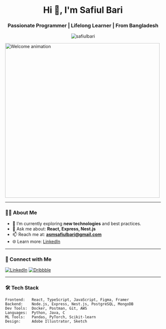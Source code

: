 <h1 align="center">Hi 👋, I'm Safiul Bari</h1>
<h3 align="center">Passionate Programmer | Lifelong Learner | From Bangladesh</h3>

<p align="center">
  <img src="https://komarev.com/ghpvc/?username=safiulbari&label=Profile%20views&color=0e75b6&style=flat" alt="safiulbari" />
</p>


<img src="https://i.pinimg.com/originals/6a/c7/80/6ac780f0649e8e2497148d50edf432c3.gif" width="500" alt="Welcome animation" />


---

### 👨‍💻 About Me

- 🔭 I’m currently exploring **new technologies** and best practices.
- 💬 Ask me about: **React, Express, Nest.js**
- 📫 Reach me at: **asmsafiulbari@gmail.com**
- 🌐 Learn more: [LinkedIn](https://linkedin.com/in/safiulbari)

---

### 🔗 Connect with Me

[![LinkedIn](https://img.shields.io/badge/LinkedIn-blue?style=flat&logo=linkedin&logoColor=white)](https://linkedin.com/in/safiulbari)
[![Dribbble](https://img.shields.io/badge/Dribbble-EA4C89?style=flat&logo=dribbble&logoColor=white)](https://dribbble.com/safiulbari)

---

### 🛠️ Tech Stack

```plaintext
Frontend:   React, TypeScript, JavaScript, Figma, Framer
Backend:    Node.js, Express, Nest.js, PostgreSQL, MongoDB
Dev Tools:  Docker, Postman, Git, AWS
Languages:  Python, Java, C
ML Tools:   Pandas, PyTorch, Scikit-learn
Design:     Adobe Illustrator, Sketch
